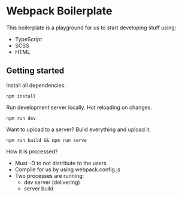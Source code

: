 # Webpack Boilerplate

This boilerplate is a playground for us to start developing stuff using:

- TypeScript
- SCSS
- HTML

## Getting started

Install all dependencies.

```shell
npm install
```

Run development server locally. Hot reloading on changes.

```shell
npm run dev
```

Want to upload to a server? Build everything and upload it.

```shell
npm run build && npm run serve
```

How it is processed?

- Must -D to not distribute to the users
- Compile for us by using webpack.config.js
- Two processes are running:
  - dev server (delivering)
  - server build

